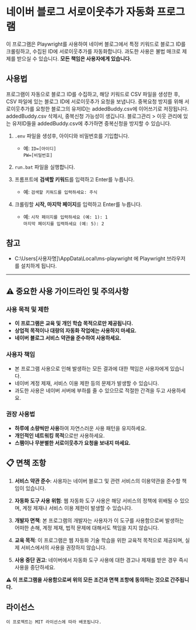 # 네이버 블로그 서로이웃추가 자동화 프로그램

이 프로그램은 Playwright를 사용하여 네이버 블로그에서 특정 키워드로 블로그 ID를 크롤링하고, 수집된 ID에 서로이웃추가를 자동화합니다.
과도한 사용은 불법 매크로 제제를 받으실 수 있습니다.
**모든 책임은 사용자에게 있습니다.**

## 사용법

프로그램이 자동으로 블로그 ID를 수집하고, 해당 키워드로 CSV 파일을 생성한 후, CSV 파일에 있는 블로그 ID에 서로이웃추가 요청을 보냅니다.
중복요청 방지를 위해 서로이웃추가를 요청한 블로그의 유저ID는 addedBuddy.csv에 이어쓰기로 저장됩니다.
addedBuddy.csv 삭제시, 중복신청 가능성이 생깁니다. 블로그관리 > 이웃 관리에 있는 유저ID들을 addedBuddy.csv에 추가하면 중복신청을 방지할 수 있습니다.

1.  `.env` 파일을 생성후, 아이디와 비밀번호를 기입합니다.
    *   예: 
            `ID=[아이디]`\
            `PW=[비밀번호]`

2.  `run.bat` 파일을 실행합니다.
3.  프롬프트에 **검색할 키워드**를 입력하고 Enter를 누릅니다.
    *   예: `검색할 키워드를 입력하세요: 주식`
4.  크롤링할 **시작, 마지막 페이지**를 입력하고 Enter를 누릅니다.
    *   예: 
            `시작 페이지를 입력하세요 (예: 1): 1`\
            `마지막 페이지를 입력하세요 (예: 5): 2`

## 참고

*   C:\Users\[사용자명]\AppData\Local\ms-playwright 에 Playwright 브라우저를 설치하게 됩니다.

---

## ⚠️ 중요한 사용 가이드라인 및 주의사항

### 사용 목적 및 제한
- **이 프로그램은 교육 및 개인 학습 목적으로만 제공됩니다.**
- **상업적 목적이나 대량의 자동화 작업에는 사용하지 마세요.**
- **네이버 블로그 서비스 약관을 준수하여 사용하세요.**

### 사용자 책임
- 본 프로그램 사용으로 인해 발생하는 모든 결과에 대한 책임은 사용자에게 있습니다.
- 네이버 계정 제재, 서비스 이용 제한 등의 문제가 발생할 수 있습니다.
- 과도한 사용은 네이버 서버에 부하를 줄 수 있으므로 적절한 간격을 두고 사용하세요.

### 권장 사용법
- **하루에 소량씩만 사용**하여 자연스러운 사용 패턴을 유지하세요.
- **개인적인 네트워킹 목적**으로만 사용하세요.
- **스팸이나 무분별한 서로이웃추가 요청을 보내지 마세요.**

## 📋 면책 조항

1. **서비스 약관 준수**: 사용자는 네이버 블로그 및 관련 서비스의 이용약관을 준수할 책임이 있습니다.

2. **자동화 도구 사용 위험**: 웹 자동화 도구 사용은 해당 서비스의 정책에 위배될 수 있으며, 계정 제재나 서비스 이용 제한이 발생할 수 있습니다.

3. **개발자 면책**: 본 프로그램의 개발자는 사용자가 이 도구를 사용함으로써 발생하는 어떠한 손해, 계정 제재, 법적 문제에 대해서도 책임을 지지 않습니다.

4. **교육 목적**: 이 프로그램은 웹 자동화 기술 학습을 위한 교육적 목적으로 제공되며, 실제 서비스에서의 사용을 권장하지 않습니다.

5. **사용 중단 권고**: 네이버에서 자동화 도구 사용에 대한 경고나 제재를 받은 경우 즉시 사용을 중단하세요.

**⚠️ 이 프로그램을 사용함으로써 위의 모든 조건과 면책 조항에 동의하는 것으로 간주됩니다.**

 ## 라이선스

    이 프로젝트는 MIT 라이선스에 따라 배포됩니다.